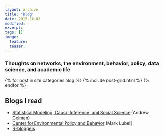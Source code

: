 ```yaml
---
layout: archive
title: "Blog"
date: 2015-10-02
modified:
excerpt:
tags: []
image:
  feature:
  teaser:
---
```


### Thoughts on networks, the environment, behavior, policy, data science, and academic life

<div class="tiles">
{% for post in site.categories.blog %}
  {% include post-grid.html %}
{% endfor %}
</div><!-- /.tiles -->

<div style="clear: both;"></div>

## Blogs I read

- [Statistical Modeling, Causal Inference, and Social Science](http://andrewgelman.com/)  (Andrew Gelman)
- [Center for Environmental Policy and Behavior](http://environmentalpolicy.ucdavis.edu/blog) (Mark Lubell)
- [R-bloggers](http://www.r-bloggers.com/)